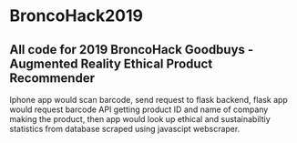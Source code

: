 # BroncoHack2019
## All code for 2019 BroncoHack Goodbuys - Augmented Reality Ethical Product Recommender

Iphone app would scan barcode, send request to flask backend, flask app would request barcode API getting product ID and name of company making the product, then app would look up ethical and sustainabiltiy statistics from database scraped using javascipt webscraper.
